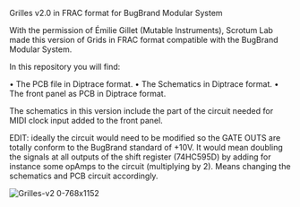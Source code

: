 Grilles v2.0 in FRAC format for BugBrand Modular System

With the permission of Émilie Gillet (Mutable Instruments), Scrotum Lab made this version of Grids in FRAC format compatible with the BugBrand Modular System.

In this repository you will find:

• The PCB file in Diptrace format.
• The Schematics in Diptrace format.
• The front panel as PCB in Diptrace format.

The schematics in this version include the part of the circuit needed for MIDI clock input added to the front panel.

EDIT: ideally the circuit would need to be modified so the GATE OUTS are totally conform to the BugBrand standard of +10V. It would mean doubling the signals at all outputs of the shift register (74HC595D) by adding for instance some opAmps to the circuit (multiplying by 2). Means changing the schematics and PCB circuit accordingly.

![Grilles-v2 0-768x1152](https://user-images.githubusercontent.com/39232489/90115733-c62c3a00-dd54-11ea-8b27-cf4a8caaf2df.jpg)

